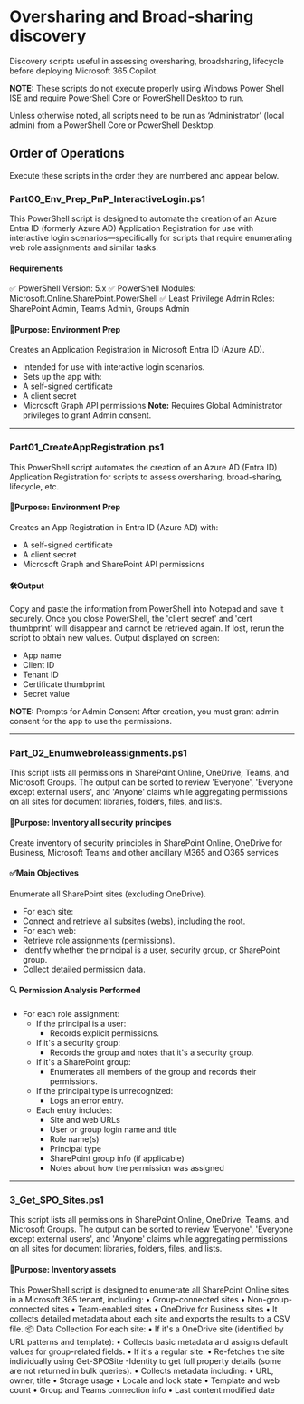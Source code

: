 # Oversharing and Broad-sharing discovery
Discovery scripts useful in assessing oversharing, broadsharing, lifecycle before deploying Microsoft 365 Copilot.

**NOTE:** These scripts do not execute properly using Windows Power Shell ISE and require PowerShell Core or PowerShell Desktop to run.  

Unless otherwise noted, all scripts need to be run as ‘Administrator’ (local admin) from a PowerShell Core or PowerShell Desktop.

## Order of Operations
Execute these scripts in the order they are numbered and appear below.

### **Part00_Env_Prep_PnP_InteractiveLogin.ps1**
This PowerShell script is designed to automate the creation of an Azure Entra ID (formerly Azure AD) Application Registration for use with interactive login scenarios—specifically for scripts that require enumerating web role assignments and similar tasks.
#### Requirements
✅ PowerShell Version: 5.x
✅ PowerShell Modules: Microsoft.Online.SharePoint.PowerShell
✅ Least Privilege Admin Roles: SharePoint Admin, Teams Admin, Groups Admin
#### 🧾Purpose: Environment Prep
Creates an Application Registration in Microsoft Entra ID (Azure AD).
- Intended for use with interactive login scenarios.
- Sets up the app with:
 - A self-signed certificate
 - A client secret
 - Microsoft Graph API permissions
**Note:** Requires Global Administrator privileges to grant Admin consent.
________________________________________
### Part01_CreateAppRegistration.ps1
This PowerShell script automates the creation of an Azure AD (Entra ID) Application Registration for scripts to assess oversharing, broad-sharing, lifecycle, etc. 
#### 🧾Purpose: Environment Prep
Creates an App Registration in Entra ID (Azure AD) with:
- A self-signed certificate
- A client secret
- Microsoft Graph and SharePoint API permissions
#### 🛠️Output
Copy and paste the information from PowerShell into Notepad and save it securely. Once you close PowerShell, the 'client secret' and 'cert thumbprint' will disappear and cannot be retrieved again. If lost, rerun the script to obtain new values.
Output displayed on screen:
- App name
- Client ID
- Tenant ID
- Certificate thumbprint
- Secret value
  
**NOTE:** Prompts for Admin Consent
After creation, you must grant admin consent for the app to use the permissions.
________________________________________
### Part_02_Enumwebroleassignments.ps1
This script lists all permissions in SharePoint Online, OneDrive, Teams, and Microsoft Groups. The output can be sorted to review 'Everyone', 'Everyone except external users', and 'Anyone' claims while aggregating permissions on all sites for document libraries, folders, files, and lists.  
#### 🧾Purpose: Inventory all security principes
Create inventory of security principles in SharePoint Online, OneDrive for Business, Microsoft Teams and other ancillary M365 and O365 services

#### ✅Main Objectives
Enumerate all SharePoint sites (excluding OneDrive).
- For each site:
 - Connect and retrieve all subsites (webs), including the root.
- For each web:
 - Retrieve role assignments (permissions).
 - Identify whether the principal is a user, security group, or SharePoint group.
 - Collect detailed permission data.
#### 🔍 Permission Analysis Performed
- For each role assignment:
  - If the principal is a user:
    - Records explicit permissions.
  - If it's a security group:
    - Records the group and notes that it's a security group.
  - If it's a SharePoint group:
    - Enumerates all members of the group and records their permissions.
  - If the principal type is unrecognized:
    - Logs an error entry.
  - Each entry includes:
    - Site and web URLs
    - User or group login name and title
    - Role name(s)
    - Principal type
    - SharePoint group info (if applicable)
    - Notes about how the permission was assigned

________________________________________
### 3_Get_SPO_Sites.ps1
This script lists all permissions in SharePoint Online, OneDrive, Teams, and Microsoft Groups. The output can be sorted to review 'Everyone', 'Everyone except external users', and 'Anyone' claims while aggregating permissions on all sites for document libraries, folders, files, and lists.  
#### 🧾Purpose: Inventory assets
This PowerShell script is designed to enumerate all SharePoint Online sites in a Microsoft 365 tenant, including:
•	Group-connected sites
•	Non-group-connected sites
•	Team-enabled sites
•	OneDrive for Business sites
•	It collects detailed metadata about each site and exports the results to a CSV file.
📦 Data Collection
For each site:
•	If it's a OneDrive site (identified by URL patterns and template):
•	Collects basic metadata and assigns default values for group-related fields.
•	If it's a regular site:
•	Re-fetches the site individually using Get-SPOSite -Identity to get full property details (some are not returned in bulk queries).
•	Collects metadata including:
•	URL, owner, title
•	Storage usage
•	Locale and lock state
•	Template and web count
•	Group and Teams connection info
•	Last content modified date



